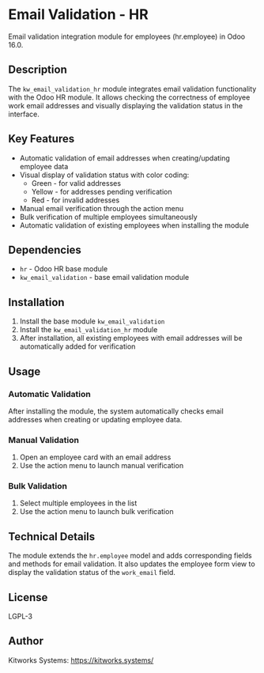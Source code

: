 # Email Validation - HR

Email validation integration module for employees (hr.employee) in Odoo 16.0.

## Description

The `kw_email_validation_hr` module integrates email validation functionality with the Odoo HR module. It allows checking the correctness of employee work email addresses and visually displaying the validation status in the interface.

## Key Features

- Automatic validation of email addresses when creating/updating employee data
- Visual display of validation status with color coding:
  - Green - for valid addresses
  - Yellow - for addresses pending verification
  - Red - for invalid addresses
- Manual email verification through the action menu
- Bulk verification of multiple employees simultaneously
- Automatic validation of existing employees when installing the module

## Dependencies

- `hr` - Odoo HR base module
- `kw_email_validation` - base email validation module

## Installation

1. Install the base module `kw_email_validation`
2. Install the `kw_email_validation_hr` module
3. After installation, all existing employees with email addresses will be automatically added for verification

## Usage

### Automatic Validation

After installing the module, the system automatically checks email addresses when creating or updating employee data.

### Manual Validation

1. Open an employee card with an email address
2. Use the action menu to launch manual verification

### Bulk Validation

1. Select multiple employees in the list
2. Use the action menu to launch bulk verification

## Technical Details

The module extends the `hr.employee` model and adds corresponding fields and methods for email validation. It also updates the employee form view to display the validation status of the `work_email` field.

## License

LGPL-3

## Author

Kitworks Systems: https://kitworks.systems/
